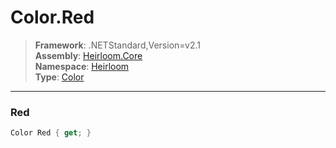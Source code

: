 # Color.Red

> **Framework**: .NETStandard,Version=v2.1  
> **Assembly**: [Heirloom.Core][0]  
> **Namespace**: [Heirloom][0]  
> **Type**: [Color][1]

--------------------------------------------------------------------------------

### Red

```cs
Color Red { get; }
```

[0]: ../Heirloom.Core.md
[1]: Heirloom.Color.md
